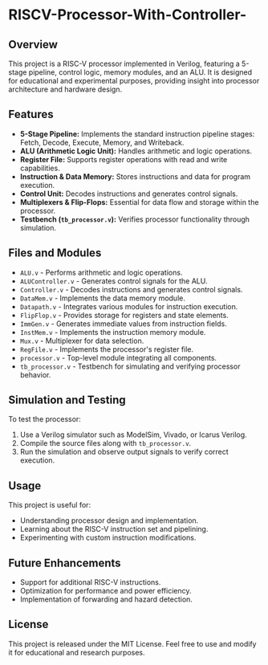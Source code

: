 # RISCV-Processor-With-Controller-

## Overview
This project is a RISC-V processor implemented in Verilog, featuring a 5-stage pipeline, control logic, memory modules, and an ALU. It is designed for educational and experimental purposes, providing insight into processor architecture and hardware design.

## Features
- **5-Stage Pipeline:** Implements the standard instruction pipeline stages: Fetch, Decode, Execute, Memory, and Writeback.
- **ALU (Arithmetic Logic Unit):** Handles arithmetic and logic operations.
- **Register File:** Supports register operations with read and write capabilities.
- **Instruction & Data Memory:** Stores instructions and data for program execution.
- **Control Unit:** Decodes instructions and generates control signals.
- **Multiplexers & Flip-Flops:** Essential for data flow and storage within the processor.
- **Testbench (`tb_processor.v`):** Verifies processor functionality through simulation.

## Files and Modules
- `ALU.v` - Performs arithmetic and logic operations.
- `ALUController.v` - Generates control signals for the ALU.
- `Controller.v` - Decodes instructions and generates control signals.
- `DataMem.v` - Implements the data memory module.
- `Datapath.v` - Integrates various modules for instruction execution.
- `FlipFlop.v` - Provides storage for registers and state elements.
- `ImmGen.v` - Generates immediate values from instruction fields.
- `InstMem.v` - Implements the instruction memory module.
- `Mux.v` - Multiplexer for data selection.
- `RegFile.v` - Implements the processor's register file.
- `processor.v` - Top-level module integrating all components.
- `tb_processor.v` - Testbench for simulating and verifying processor behavior.

## Simulation and Testing
To test the processor:
1. Use a Verilog simulator such as ModelSim, Vivado, or Icarus Verilog.
2. Compile the source files along with `tb_processor.v`.
3. Run the simulation and observe output signals to verify correct execution.

## Usage
This project is useful for:
- Understanding processor design and implementation.
- Learning about the RISC-V instruction set and pipelining.
- Experimenting with custom instruction modifications.

## Future Enhancements
- Support for additional RISC-V instructions.
- Optimization for performance and power efficiency.
- Implementation of forwarding and hazard detection.

## License
This project is released under the MIT License. Feel free to use and modify it for educational and research purposes.

